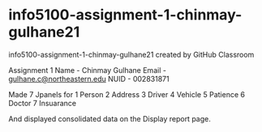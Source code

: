 # info5100-assignment-1-chinmay-gulhane21
info5100-assignment-1-chinmay-gulhane21 created by GitHub Classroom

Assignment 1
Name - Chinmay Gulhane
Email - gulhane.c@northeastern.edu
NUID - 002831871

Made 7 Jpanels for 
1 Person
2 Address
3 Driver
4 Vehicle
5 Patience
6 Doctor
7 Insuarance

And displayed consolidated data on the Display report page.
